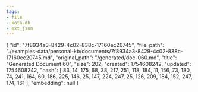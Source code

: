 ```yaml
---
tags:
- file
- kota-db
- ext_json
---
```

{
  "id": "7f8934a3-8429-4c02-838c-17160ec20745",
  "file_path": "./examples-data/personal-kb/documents/7f8934a3-8429-4c02-838c-17160ec20745.md",
  "original_path": "/generated/doc-060.md",
  "title": "Generated Document 60",
  "size": 202,
  "created": 1754608242,
  "updated": 1754608242,
  "hash": [
    83,
    14,
    175,
    68,
    38,
    217,
    251,
    118,
    184,
    11,
    156,
    73,
    180,
    74,
    241,
    164,
    60,
    186,
    225,
    146,
    25,
    147,
    224,
    247,
    25,
    126,
    209,
    184,
    152,
    247,
    174,
    161
  ],
  "embedding": null
}